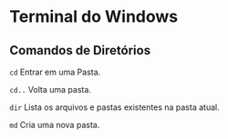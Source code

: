 <h1>Terminal do Windows</h1>

<h2>Comandos de Diretórios</h2>

`cd`   Entrar em uma Pasta.

`cd..`   Volta uma pasta.

`dir`  Lista os arquivos e pastas existentes na pasta atual.

`md`   Cria uma nova pasta.



